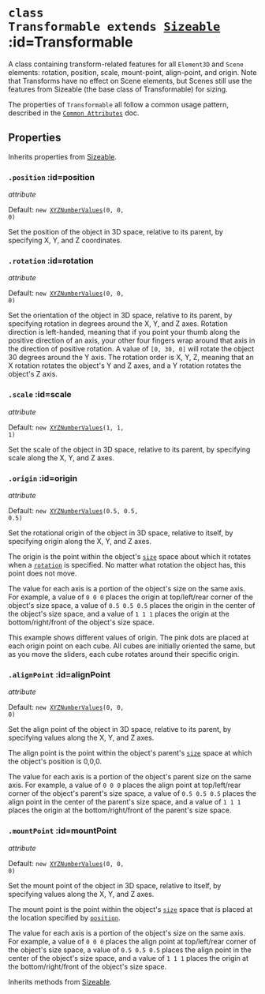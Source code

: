
# <code>class <b>Transformable</b> extends [Sizeable](Sizeable.md)</code> :id=Transformable

A class containing transform-related features for all
`Element3D` and `Scene` elements: rotation, position, scale, mount-point,
align-point, and origin. Note that Transforms have no effect on Scene
elements, but Scenes still use the features from Sizeable (the base class of
Transformable) for sizing.

The properties of `Transformable` all follow a common usage pattern,
described in the [`Common Attributes`](../../guide/common-attributes) doc.

## Properties

Inherits properties from [Sizeable](Sizeable.md).


### <code>.<b>position</b></code> :id=position

*attribute*

Default: <code>new [XYZNumberValues](../xyz-values/XYZNumberValues)(0, 0, 0)</code>

Set the position of the object in 3D space, relative to its
parent, by specifying X, Y, and Z coordinates.
        


### <code>.<b>rotation</b></code> :id=rotation

*attribute*

Default: <code>new [XYZNumberValues](../xyz-values/XYZNumberValues)(0, 0, 0)</code>

Set the orientation of the object in 3D space, relative to its
parent, by specifying rotation in degrees around the X, Y, and Z axes.
Rotation direction is left-handed, meaning that if you point your thumb
along the positive direction of an axis, your other four fingers wrap
around that axis in the direction of positive rotation. A value of `[0,
30, 0]` will rotate the object 30 degrees around the Y axis. The rotation
order is X, Y, Z, meaning that an X rotation rotates the object's Y and Z
axes, and a Y rotation rotates the object's Z axis.
        


### <code>.<b>scale</b></code> :id=scale

*attribute*

Default: <code>new [XYZNumberValues](../xyz-values/XYZNumberValues)(1, 1, 1)</code>

Set the scale of the object in 3D space, relative to its parent,
by specifying scale along the X, Y, and Z axes.
        


### <code>.<b>origin</b></code> :id=origin

*attribute*

Default: <code>new [XYZNumberValues](../xyz-values/XYZNumberValues)(0.5, 0.5, 0.5)</code>

Set the rotational origin of the object in 3D space, relative to
itself, by specifying origin along the X, Y, and Z axes.

The origin is the point within the object's [`size`](./Sizeable#size)
space about which it rotates when a [`rotation`](#rotation) is specified.
No matter what rotation the object has, this point does not move.

The value for each axis is a portion of the object's size on the same
axis. For example, a value of `0 0 0` places the origin at top/left/rear
corner of the object's size space, a value of `0.5 0.5 0.5` places the
origin in the center of the object's size space, and a value of `1 1 1`
places the origin at the bottom/right/front of the object's size space.

This example shows different values of origin. The pink dots are placed
at each origin point on each cube. All cubes are initially oriented the
same, but as you move the sliders, each cube rotates around their
specific origin.

<div id="originExample"></div>
<script type="application/javascript">
  new Vue({
    el: '#originExample',
    template: '<live-code class="full" :template="code" mode="html>iframe" :debounce="200" />',
    data: { code: originExample },
  })
</script>
        


### <code>.<b>alignPoint</b></code> :id=alignPoint

*attribute*

Default: <code>new [XYZNumberValues](../xyz-values/XYZNumberValues)(0, 0, 0)</code>

Set the align point of the object in 3D space, relative to its
parent, by specifying values along the X, Y, and Z axes.

The align point is the point within the object's parent's
[`size`](./Sizeable#size) space at which the object's position is 0,0,0.

The value for each axis is a portion of the object's parent size on the
same axis. For example, a value of `0 0 0` places the align point at
top/left/rear corner of the object's parent's size space, a value of `0.5
0.5 0.5` places the align point in the center of the parent's size space,
and a value of `1 1 1` places the origin at the bottom/right/front of the
parent's size space.
        


### <code>.<b>mountPoint</b></code> :id=mountPoint

*attribute*

Default: <code>new [XYZNumberValues](../xyz-values/XYZNumberValues)(0, 0, 0)</code>

Set the mount point of the object in 3D space, relative to itself,
by specifying values along the X, Y, and Z axes.

The mount point is the point within the object's
[`size`](./Sizeable#size) space that is placed at the location specified
by [`position`](#position).

The value for each axis is a portion of the object's size on the
same axis. For example, a value of `0 0 0` places the align point at
top/left/rear corner of the object's size space, a value of `0.5
0.5 0.5` places the align point in the center of the object's size space,
and a value of `1 1 1` places the origin at the bottom/right/front of the
object's size space.
        



Inherits methods from [Sizeable](Sizeable.md).


        